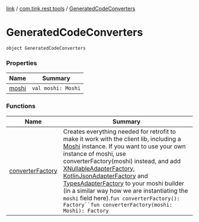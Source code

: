 [link](../../index.md) / [com.tink.rest.tools](../index.md) / [GeneratedCodeConverters](./index.md)

# GeneratedCodeConverters

`object GeneratedCodeConverters`

### Properties

| Name | Summary |
|---|---|
| [moshi](moshi.md) | `val moshi: Moshi` |

### Functions

| Name | Summary |
|---|---|
| [converterFactory](converter-factory.md) | Creates everything needed for retrofit to make it work with the client lib, including a [Moshi](#) instance. If you want to use your own instance of moshi, use converterFactory(moshi) instead, and add [XNullableAdapterFactory](../-x-nullable-adapter-factory/index.md), [KotlinJsonAdapterFactory](#) and [TypesAdapterFactory](../-types-adapter-factory/index.md) to your moshi builder (in a similar way how we are instantiating the `moshi` field here).`fun converterFactory(): Factory``fun converterFactory(moshi: Moshi): Factory` |
